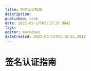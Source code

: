 ```yaml
---
title: 签名认证指南
description: 
published: true
date: 2022-05-17T07:17:37.084Z
tags: 
editor: markdown
dateCreated: 2022-03-11T03:18:41.281Z
---
```


# 签名认证指南
